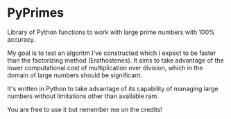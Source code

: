 # PyPrimes
Library of Python functions to work with large prime numbers with 100% accuracy.

My goal is to test an algoritm I've constructed which I expect to be faster than the factorizing method (Erathostenes). It aims to take advantage of the lower computational cost of multiplication over division, which in the domain of large numbers should be significant.

It's written in Python to take advantage of its capability of managing large numbers without limitations other than available ram.

You are free to use it but remember me on the credits!
